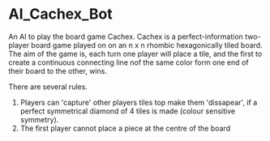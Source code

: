 # AI_Cachex_Bot
An AI to play the board game Cachex.
Cachex is a perfect-information two-player board game played on on an n x n rhombic hexagonically tiled board.
The aim of the game is, each turn one player will place a tile, and the first to create a continuous connecting line nof the same color form one end of their board to the other, wins.

There are several rules.
1. Players can 'capture' other players tiles top make them 'dissapear', if a perfect symmetrical diamond of 4 tiles is made (colour sensitive symmetry).
2. The first player cannot place a piece at the centre of the board



